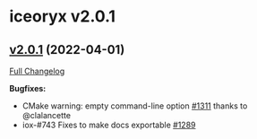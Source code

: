 # iceoryx v2.0.1

## [v2.0.1](https://github.com/eclipse-iceoryx/iceoryx/tree/v2.0.1) (2022-04-01)

[Full Changelog](https://github.com/eclipse-iceoryx/iceoryx/compare/v2.0.0...v2.0.1)

**Bugfixes:**

- CMake warning: empty command-line option [\#1311](https://github.com/eclipse-iceoryx/iceoryx/issues/1311) thanks to @clalancette
- iox-#743 Fixes to make docs exportable [\#1289](https://github.com/eclipse-iceoryx/iceoryx/pull/1289)
